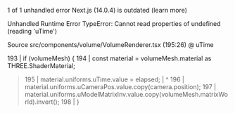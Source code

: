 
 
1 of 1 unhandled error
Next.js (14.0.4) is outdated (learn more)

Unhandled Runtime Error
TypeError: Cannot read properties of undefined (reading 'uTime')

Source
src/components/volume/VolumeRenderer.tsx (195:26) @ uTime

  193 | if (volumeMesh) {
  194 |   const material = volumeMesh.material as THREE.ShaderMaterial;
> 195 |   material.uniforms.uTime.value = elapsed;
      |                    ^
  196 |   material.uniforms.uCameraPos.value.copy(camera.position);
  197 |   material.uniforms.uModelMatrixInv.value.copy(volumeMesh.matrixWorld).invert();
  198 | }
